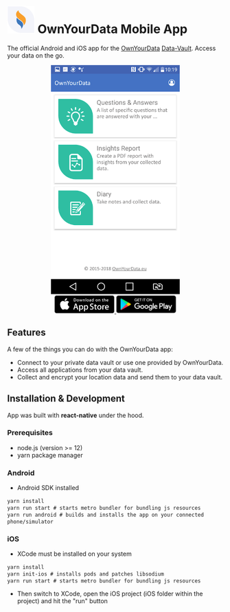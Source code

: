 # <img src="https://raw.githubusercontent.com/OwnYourData/oyd-mobile2/master/res/app-icon.png" width="64"> OwnYourData Mobile App

The official Android and iOS app for the [OwnYourData](https://www.ownyourdata.eu/) [Data-Vault](https://data-vault.eu/). Access your data on the go.

<p align="center">
  <img alt="App screenshot, showing overview of data vault" title="App screenshot" src="https://raw.githubusercontent.com/OwnYourData/oyd-mobile2/master/res/app-screenshot-1.png" width="300" />

  <br>

  <a href="https://apps.apple.com/at/app/ownyourdata/id1176891221">
    <img alt="Download on the App Store" title="App Store" src="https://raw.githubusercontent.com/OwnYourData/oyd-mobile2/master/res/apple-app-store-badge.png" width="140">
  </a>

  <a href="https://play.google.com/store/apps/details?id=com.ownyourdata">
    <img alt="Get it on Google Play" title="Google Play" src="https://raw.githubusercontent.com/OwnYourData/oyd-mobile2/master/res/google-play-store-badge.png" width="140">
  </a>
</p>

## Features

A few of the things you can do with the OwnYourData app:

* Connect to your private data vault or use one provided by OwnYourData.
* Access all applications from your data vault.
* Collect and encrypt your location data and send them to your data vault.

## Installation & Development

App was built with **react-native** under the hood.

### Prerequisites

* node.js (version >= 12)
* yarn package manager

### Android

* Android SDK installed

```shell
yarn install
yarn run start # starts metro bundler for bundling js resources
yarn run android # builds and installs the app on your connected phone/simulator
```

### iOS

* XCode must be installed on your system

```shell
yarn install
yarn init-ios # installs pods and patches libsodium
yarn run start # starts metro bundler for bundling js resources
```

* Then switch to XCode, open the iOS project (iOS folder within the project) and hit the "run" button
